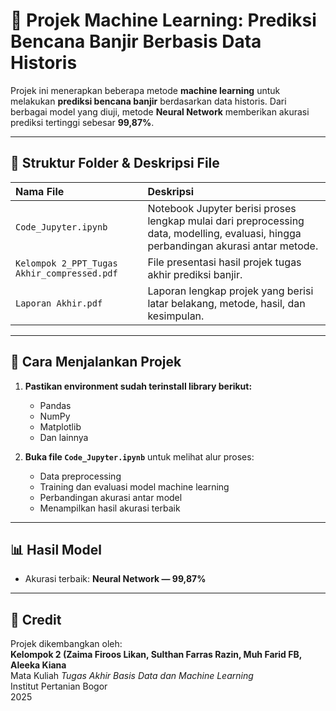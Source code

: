 # 📌 Projek Machine Learning: Prediksi Bencana Banjir Berbasis Data Historis

Projek ini menerapkan beberapa metode **machine learning** untuk melakukan **prediksi bencana banjir** berdasarkan data historis. Dari berbagai model yang diuji, metode **Neural Network** memberikan akurasi prediksi tertinggi sebesar **99,87%**.

---

## 📂 Struktur Folder & Deskripsi File

| Nama File                                  | Deskripsi                                                                 |
|:-------------------------------------------|:--------------------------------------------------------------------------|
| `Code_Jupyter.ipynb`                       | Notebook Jupyter berisi proses lengkap mulai dari preprocessing data, modelling, evaluasi, hingga perbandingan akurasi antar metode. |
| `Kelompok 2_PPT_Tugas Akhir_compressed.pdf`| File presentasi hasil projek tugas akhir prediksi banjir.                 |
| `Laporan Akhir.pdf`                        | Laporan lengkap projek yang berisi latar belakang, metode, hasil, dan kesimpulan. |

---

## 📑 Cara Menjalankan Projek

1. **Pastikan environment sudah terinstall library berikut:**
   - Pandas  
   - NumPy  
   - Matplotlib  
   - Dan lainnya

2. **Buka file `Code_Jupyter.ipynb`** untuk melihat alur proses:
   - Data preprocessing  
   - Training dan evaluasi model machine learning  
   - Perbandingan akurasi antar model  
   - Menampilkan hasil akurasi terbaik

---

## 📊 Hasil Model
- Akurasi terbaik: **Neural Network — 99,87%**

---

## 📌 Credit
Projek dikembangkan oleh:  
**Kelompok 2 (Zaima Firoos Likan, Sulthan Farras Razin, Muh Farid FB, Aleeka Kiana**  
Mata Kuliah *Tugas Akhir Basis Data dan Machine Learning*  
Institut Pertanian Bogor  
2025
